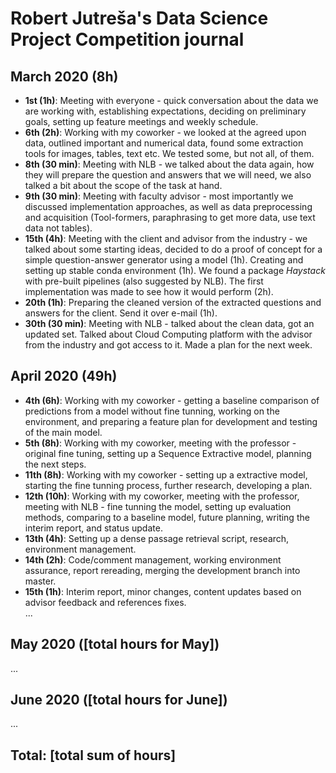 # Robert Jutreša's Data Science Project Competition journal

## March 2020 (8h)

* **1st (1h)**: Meeting with everyone - quick conversation about the data we are working with, establishing expectations, deciding on preliminary goals, setting up feature meetings and weekly schedule.
* **6th (2h)**: Working with my coworker - we looked at the agreed upon data, outlined important and numerical data, found some extraction tools for images, tables, text etc. We tested some, but not all, of them.
* **8th (30 min)**: Meeting with NLB - we talked about the data again, how they will prepare the question and answers that we will need, we also talked a bit about the scope of the task at hand.
* **9th (30 min)**: Meeting with faculty advisor - most importantly we discussed implementation approaches, as well as data preprocessing and acquisition (Tool-formers, paraphrasing to get more data, use text data not tables).
* **15th (4h)**: Meeting with the client and advisor from the industry - we talked about some starting ideas, decided to do a proof of concept for a simple question-answer generator using a model (1h). Creating and setting up stable conda environment (1h). We found a package *Haystack* with pre-built pipelines (also suggested by NLB). The first implementation was made to see how it would perform (2h).
* **20th (1h)**: Preparing the cleaned version of the extracted questions and answers for the client. Send it over e-mail (1h).
* **30th (30 min)**: Meeting with NLB - talked about the clean data, got an updated set. Talked about Cloud Computing platform with the advisor from the industry and got access to it. Made a plan for the next week.

## April 2020 (49h)
* **4th (6h)**: Working with my coworker - getting a baseline comparison of predictions from a model without fine tunning, working on the environment, and preparing a feature plan for development and testing of the main model.
* **5th (8h)**: Working with my coworker, meeting with the professor - original fine tuning, setting up a Sequence Extractive model, planning the next steps.
* **11th (8h)**: Working with my coworker - setting up a extractive model, starting the fine tunning process, further research, developing a plan.
* **12th (10h)**: Working with my coworker, meeting with the professor, meeting with NLB - fine tunning the model, setting up evaluation methods, comparing to a baseline model, future planning, writing the interim report, and status update.
* **13th (4h)**: Setting up a dense passage retrieval script, research, environment management.
* **14th (2h)**: Code/comment management, working environment assurance, report rereading, merging the development branch into master.
* **15th (1h)**: Interim report, minor changes, content updates based on advisor feedback and references fixes.  
...

## May 2020 ([total hours for May])

...

## June 2020 ([total hours for June])

...

## Total: [total sum of hours]
